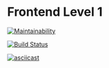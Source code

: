 # Frontend Level 1
[![Maintainability](https://api.codeclimate.com/v1/badges/2b825730d952816eba14/maintainability)](https://codeclimate.com/github/NikitaNaumenko/frontend-project-lvl1/maintainability)

[![Build Status](https://travis-ci.org/NikitaNaumenko/frontend-project-lvl1.svg?branch=master)](https://travis-ci.org/NikitaNaumenko/frontend-project-lvl1)

[![asciicast](https://asciinema.org/a/n91qAiF9dkZVVW3vc8GlaOI3H.svg)](https://asciinema.org/a/n91qAiF9dkZVVW3vc8GlaOI3H)
